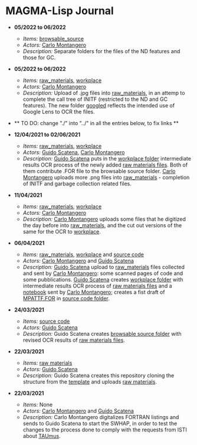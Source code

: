 # MAGMA-Lisp Journal

* **05/2022 to 06/2022** 
  * *Items:* [browsable_source](../browsable_source/) 
  * *Actors:* [Carlo Montangero](../metadata/actors.md#carlo_montangero) 
  * *Description:* Separate folders for the files of the ND features and those for GC.

* **05/2022 to 06/2022** 
  * *Items:* [raw_materials](../raw_materials/), [workplace](../workplace/) 
  * *Actors:* [Carlo Montangero](../metadata/actors.md#carlo_montangero) 
  * *Description:* Upload of .jpg files into [raw_materials](../raw_materials/), in an attemp to complete the call tree of INITF (restricted to the ND and GC features). The new folder [googled](../workplace/googled) reflects the intended use of Google Lens to OCR the files. 

* ** TO DO: change "./" into "../" in all the entries below, to fix links **

* **12/04/2021 to 02/06/2021** 
  * *Items:* [raw_materials](./raw_materials/), [workplace](./workplace/) 
  * *Actors:* [Guido Scatena](./metadata/actors.md#guido_scatena), [Carlo Montangero](./metadata/actors.md#carlo_montangero) 
  * *Description:* [Guido Scatena](./metadata/actors.md#guido_scatena) puts in the [workplace folder](./workplace/) intermediate results OCR process of the newly added [raw materials files](./raw_materials/). Both of them contribute .FOR file to the browsable source folder. [Carlo Montangero](./metadata/actors.md#carlo_montangero) uploads more .png files into [raw_materials](./raw_materials/) - completion of INITF and garbage collection related files.

* **11/04/2021** 
  * *Items:* [raw_materials](./raw_materials/), [workplace](./workplace/) 
  * *Actors:* [Carlo Montangero](./metadata/actors.md#carlo_montangero) 
  * *Description:* [Carlo Montangero](./metadata/actors.md#carlo_montangero) uploads some files that he digitized the day before into [raw_materials](./raw_materials/), and the cut out versions of the same for the OCR to [workplace](./workplace/).

* **06/04/2021** 
  * *Items:* [raw_materials](./raw_materials/), [workplace](./workplace/) and [source code](./browsable_source/)
  * *Actors:* [Carlo Montangero](./metadata/actors.md#carlo_montangero) and [Guido Scatena](./metadata/actors.md#guido_scatena)  
  * *Description:* [Guido Scatena](./metadata/actors.md#guido_scatena) upload to [raw_materials](./raw_materials/) files collected and sent by [Carlo Montangero](./metadata/actors.md#carlo_montangero): some scanned pages of code and some pubblications. [Guido Scatena](./metadata/actors.md#guido_scatena) creates [workplace folder](./workplace/) with intermediate results OCR process of [raw materials files](./raw_materials/) and a [notebook](https://github.com/Unipisa/MAGMA-Lisp-Workbench/blob/master/workplace/NOTES.md) sent by [Carlo Montangero](./metadata/actors.md#carlo_montangero); creates a fist draft of [MPATTF.FOR](https://github.com/Unipisa/MAGMA-Lisp-Workbench/blob/master/browsable_source/MPATTF.FOR) in [source code folder](./browsable_source/). 

* **24/03/2021** 
  * *Items:* [source code](./browsable_source/)
  * *Actors:* [Guido Scatena](./metadata/actors.md#guido_scatena) 
  * *Description:* Guido Scatena creates [browsable source folder](./browsable_source/) with revised OCR results of [raw materials files](./raw_materials/).

* **22/03/2021** 
  * *Items:* [raw materials](./raw_materials/)
  * *Actors:* [Guido Scatena](./metadata/actors.md#guido_scatena) 
  * *Description:* Guido Scatena creates this repository  cloning the structure from the [template](https://github.com/Unipisa/SWHAP-TEMPLATE) and uploads [raw materials](./raw_materials/).

* **22/03/2021** 
  * *Items:* None
  * *Actors:* [Carlo Montangero](./metadata/actors.md#carlo_montangero) and [Guido Scatena](./metadata/actors.md#guido_scatena) 
  * *Description:* Carlo Montangero digitalizes FORTRAN listings and sends to Guido Scatena to start the SWHAP, in order to test the changes to the process done to comply with the requests from ISTI about [TAUmus](https://github.com/Unipisa/TAUmus). 

